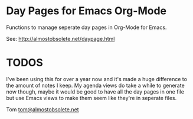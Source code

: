 Day Pages for Emacs Org-Mode
============================

Functions to manage seperate day pages in Org-Mode for Emacs.

See: http://almostobsolete.net/daypage.html

TODOS
=====

I've been using this for over a year now and it's made a huge
difference to the amount of notes I keep. My agenda views do take a
while to generate now though, maybe it would be good to have all the
day pages in one file but use Emacs views to make them seem like
they're in seperate files.

Tom tom@almostobsolete.net

